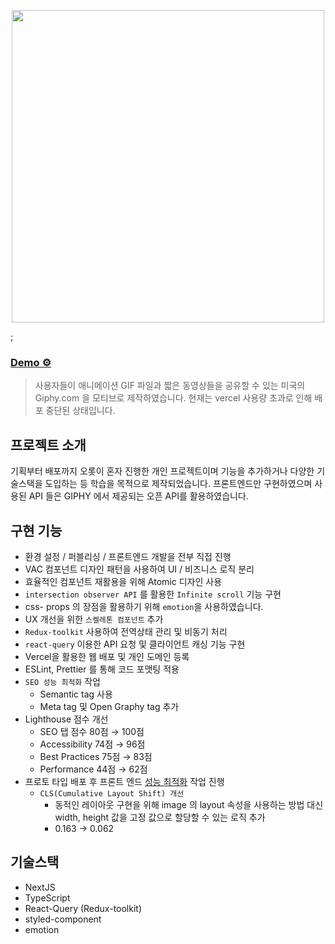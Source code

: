 <p align="center">
  <a href="https://jiphy.site">
    <img src="https://gifyu.com/image/SvLie" width="500" />
  </a>
</p>;

### [Demo ⚙️](https://jiphy.site)
> 사용자들이 애니메이션 GIF 파일과 짧은 동영상들을 공유할 수 있는 미국의 Giphy.com 을 모티브로 제작하였습니다.
> 현재는 vercel 사용량 초과로 인해 배포 중단된 상태입니다.

## 프로젝트 소개
기획부터 배포까지 오롯이 혼자 진행한 개인 프로젝트이며 기능을 추가하거나 다양한 기술스택을 도입하는 등 학습을 목적으로 제작되었습니다.
프론트엔드만 구현하였으며 사용된 API 들은 GIPHY 에서 제공되는 오픈 API를 활용하였습니다.

## 구현 기능
- 환경 설정 / 퍼블리싱 / 프론트엔드 개발을 전부 직접 진행
- VAC 컴포넌트 디자인 패턴을 사용하여 UI / 비즈니스 로직 분리
- 효율적인 컴포넌트 재활용을 위해 Atomic 디자인 사용
- `intersection observer API` 를 활용한 `Infinite scroll` 기능 구현
- css- props 의 장점을 활용하기 위해 `emotion`을 사용하였습니다.
- UX 개선을 위한 `스켈레톤 컴포넌트` 추가
- `Redux-toolkit` 사용하여 전역상태 관리 및 비동기 처리
- `react-query` 이용한 API 요청 및 클라이언트 캐싱 기능 구현
- Vercel을 활용한 웹 배포 및 개인 도메인 등록
- ESLint, Prettier 를 통해 코드 포맷팅 적용
- `SEO 성능 최적화` 작업
    - Semantic tag 사용
    - Meta tag 및 Open Graphy tag 추가
- Lighthouse 점수 개선
    - SEO 탭 점수 80점 → 100점
    - Accessibility 74점 → 96점
    - Best Practices 75점 → 83점
    - Performance 44점 → 62점
- 프로토 타입 배포 후 프론트 엔드 [성능 최적화](https://kk3june.tistory.com/73) 작업 진행
    - `CLS(Cumulative Layout Shift) 개선`
        - 동적인 레이아웃 구현을 위해 image 의 layout 속성을 사용하는 방법 대신 width, height 값을 고정 값으로 할당할 수 있는 로직 추가
        - 0.163 → 0.062

## 기술스택
- NextJS
- TypeScript
- React-Query (Redux-toolkit)
- styled-component
- emotion
